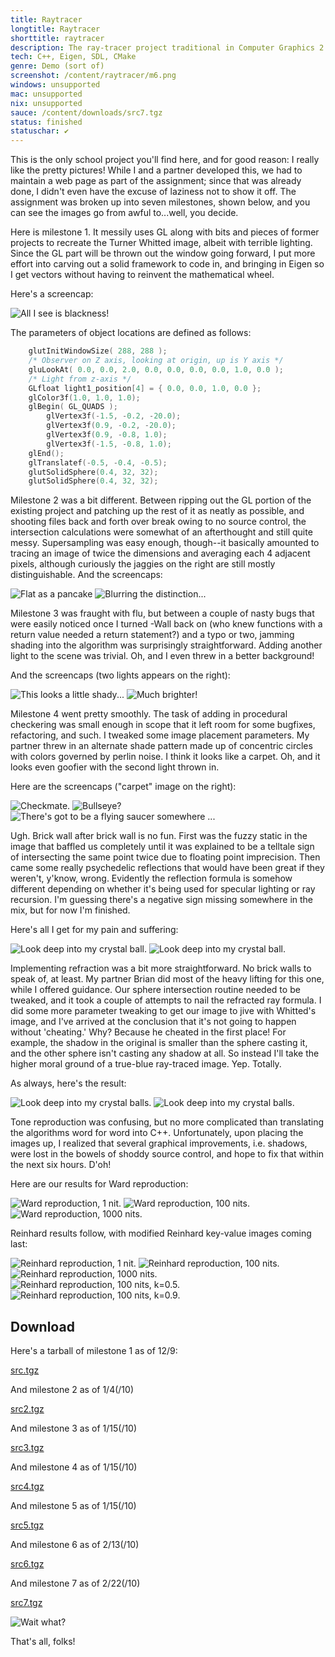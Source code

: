 ```yaml
---
title: Raytracer
longtitle: Raytracer
shorttitle: raytracer
description: The ray-tracer project traditional in Computer Graphics 2
tech: C++, Eigen, SDL, CMake
genre: Demo (sort of)
screenshot: /content/raytracer/m6.png
windows: unsupported
mac: unsupported
nix: unsupported
sauce: /content/downloads/src7.tgz
status: finished
statuschar: ✔
--- 
```


This is the only school project you'll find here, and for good reason: I really like the pretty pictures! While I and a partner developed this, we had to maintain a web page as part of the assignment; since that was already done, I didn't even have the excuse of laziness not to show it off. The assignment was broken up into seven milestones, shown below, and you can see the images go from awful to...well, you decide.

Here is milestone 1. It messily uses GL along with bits and pieces of former projects to recreate the Turner Whitted image, albeit with terrible lighting. Since the GL part will be thrown out the window going forward, I put more effort into carving out a solid framework to code in, and bringing in Eigen so I get vectors without having to reinvent the mathematical wheel.

Here's a screencap:

![All I see is blackness!](/content/raytracer/m1.png)

The parameters of object locations are defined as follows:

```c
    glutInitWindowSize( 288, 288 );
    /* Observer on Z axis, looking at origin, up is Y axis */
    gluLookAt( 0.0, 0.0, 2.0, 0.0, 0.0, 0.0, 0.0, 1.0, 0.0 );
    /* Light from z-axis */
    GLfloat light1_position[4] = { 0.0, 0.0, 1.0, 0.0 };
    glColor3f(1.0, 1.0, 1.0);
    glBegin( GL_QUADS );
        glVertex3f(-1.5, -0.2, -20.0);
        glVertex3f(0.9, -0.2, -20.0);
        glVertex3f(0.9, -0.8, 1.0);
        glVertex3f(-1.5, -0.8, 1.0);
    glEnd();
    glTranslatef(-0.5, -0.4, -0.5);
    glutSolidSphere(0.4, 32, 32);
    glutSolidSphere(0.4, 32, 32);
```

Milestone 2 was a bit different. Between ripping out the GL portion of the existing project and patching up the rest of it as neatly as possible, and shooting files back and forth over break owing to no source control, the intersection calculations were somewhat of an afterthought and still quite messy. Supersampling was easy enough, though--it basically amounted to tracing an image of twice the dimensions and averaging each 4 adjacent pixels, although curiously the jaggies on the right are still mostly distinguishable.
And the screencaps:

![Flat as a pancake](/content/raytracer/m2.png)
![Blurring the distinction...](/content/raytracer/m2-ss.png)

Milestone 3 was fraught with flu, but between a couple of nasty bugs that were easily noticed once I turned -Wall back on (who knew functions with a return value needed a return statement?) and a typo or two, jamming shading into the algorithm was surprisingly straightforward. Adding another light to the scene was trivial. Oh, and I even threw in a better background!

And the screencaps (two lights appears on the right):

![This looks a little shady...](/content/raytracer/m3.png)
![Much brighter!](/content/raytracer/m3-ml.png)

Milestone 4 went pretty smoothly. The task of adding in procedural checkering was small enough in scope that it left room for some bugfixes, refactoring, and such. I tweaked some image placement parameters. My partner threw in an alternate shade pattern made up of concentric circles with colors governed by perlin noise. I think it looks like a carpet. Oh, and it looks even goofier with the second light thrown in.

Here are the screencaps ("carpet" image on the right):

![Checkmate.](/content/raytracer/m4.bmp)
![Bullseye?](/content/raytracer/m4-carpet.bmp)
![There's got to be a flying saucer somewhere ...](/content/raytracer/m4-supergoofy.bmp)

Ugh. Brick wall after brick wall is no fun. First was the fuzzy static in the image that baffled us completely until it was explained to be a telltale sign of intersecting the same point twice due to floating point imprecision. Then came some really psychedelic reflections that would have been great if they weren't, y'know, wrong. Evidently the reflection formula is somehow different depending on whether it's being used for specular lighting or ray recursion. I'm guessing there's a negative sign missing somewhere in the mix, but for now I'm finished.

Here's all I get for my pain and suffering:

![Look deep into my crystal ball.](/content/raytracer/m5.bmp)
![Look deep into my crystal ball.](/content/raytracer/m5.bmp)

Implementing refraction was a bit more straightforward. No brick walls to speak of, at least. My partner Brian did most of the heavy lifting for this one, while I offered guidance. Our sphere intersection routine needed to be tweaked, and it took a couple of attempts to nail the refracted ray formula. I did some more parameter tweaking to get our image to jive with Whitted's image, and I've arrived at the conclusion that it's not going to happen without 'cheating.' Why? Because he cheated in the first place! For example, the shadow in the original is smaller than the sphere casting it, and the other sphere isn't casting any shadow at all. So instead I'll take the higher moral ground of a true-blue ray-traced image. Yep. Totally.

As always, here's the result:

![Look deep into my crystal balls.](/content/raytracer/m6.png)
![Look deep into my crystal balls.](/content/raytracer/m6.png)

Tone reproduction was confusing, but no more complicated than translating the algorithms word for word into C++. Unfortunately, upon placing the images up, I realized that several graphical improvements, i.e. shadows, were lost in the bowels of shoddy source control, and hope to fix that within the next six hours. D'oh!

Here are our results for Ward reproduction: 

![Ward reproduction, 1 nit.](/content/raytracer/w1.bmp)
![Ward reproduction, 100 nits.](/content/raytracer/w100.bmp)
![Ward reproduction, 1000 nits.](/content/raytracer/w1000.bmp)

Reinhard results follow, with modified Reinhard key-value images coming last:

![Reinhard reproduction, 1 nit.](/content/raytracer/r1.bmp)
![Reinhard reproduction, 100 nits.](/content/raytracer/r100.bmp)
![Reinhard reproduction, 1000 nits.](/content/raytracer/r1000.bmp)
![Reinhard reproduction, 100 nits, k=0.5.](/content/raytracer/r100-k0.5.bmp)
![Reinhard reproduction, 100 nits, k=0.9.](/content/raytracer/r100-k0.9.bmp)

## Download 

Here's a tarball of milestone 1 as of 12/9: 

[src.tgz](/downloadssrc.tgz)

And milestone 2 as of 1/4(/10)

[src2.tgz](/downloads/src2.tgz)

And milestone 3 as of 1/15(/10)

[src3.tgz](/downloads/src3.tgz)

And milestone 4 as of 1/15(/10)

[src4.tgz](/downloads/src4.tgz)

And milestone 5 as of 1/15(/10)

[src5.tgz](/downloads/src5.tgz)

And milestone 6 as of 2/13(/10)

[src6.tgz](/downloads/src6.tgz)

And milestone 7 as of 2/22(/10)

[src7.tgz](/content/downloads/src7.tgz)

![Wait what?](/content/raytracer/wtf.png)

That's all, folks!


